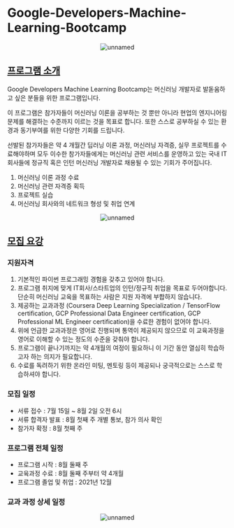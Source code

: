 # Google-Developers-Machine-Learning-Bootcamp

<p align="center">
  <img alt="unnamed" src="https://user-images.githubusercontent.com/55614265/131215977-6e2aa3d8-2a20-4b0a-8a86-6d1e5665107d.png"/>
</p>

## [프로그램 소개](https://events.withgoogle.com/google-developers-mlb-kr-2021/#content)

Google Developers Machine Learning Bootcamp는 머신러닝 개발자로 발돋움하고 싶은 분들을 위한 프로그램입니다.

이 프로그램은 참가자들이 머신러닝 이론을 공부하는 것 뿐만 아니라 현업의 엔지니어링 문제를 해결하는 수준까지 이르는 것을 목표로 합니다. 또한 스스로 공부하실 수 있는 환경과 동기부여를 위한 다양한 기회를 드립니다.

선발된 참가자들은 약 4 개월간 딥러닝 이론 과정, 머신러닝 자격증, 실무 프로젝트를 수료해야하며 모두 이수한 참가자들에게는 머신러닝 관련 서비스를 운영하고 있는 국내  IT회사들에 정규직 혹은 인턴 머신러닝 개발자로 채용될 수 있는 기회가 주어집니다.

1. 머신러닝 이론 과정 수료
2. 머신러닝 관련 자격증 획득
3. 프로젝트 실습
4. 머신러닝 회사와의 네트워크 형성 및 취업 연계

<p align="center">
  <img alt="unnamed" src="https://user-images.githubusercontent.com/55614265/131250004-59b234bd-c69c-4d5f-a98a-f84e74fa7f68.png"/>
</p>

## [모집 요강](https://events.withgoogle.com/google-developers-mlb-kr-2021/guide/#content)

### 지원자격

1. 기본적인 파이썬 프로그래밍 경험을 갖추고 있어야 합니다.
2. 프로그램 취지에 맞게 IT회사/스타트업의 인턴/정규직 취업을 목표로 두어야합니다. 단순히 머신러닝 교육을 목표하는 사람은 지원 자격에 부합하지 않습니다.
3. 제공하는 교과과정 (Coursera Deep Learning Specialization / TensorFlow certification, GCP Professional Data Engineer certification, GCP Professional ML Engineer certification)을 수료한 경험이 없어야 합니다.
4. 위에 언급한 교과과정은 영어로 진행되며 통역이 제공되지 않으므로 이 교육과정을 영어로 이해할 수 있는 정도의 수준을 갖춰야 합니다.
5. 프로그램이 끝나기까지는 약 4개월의 여정이 필요하니 이 기간 동안 열심히 학습하고자 하는 의지가 필요합니다.
6. 수료를 독려하기 위한 온라인 미팅, 멘토링 등이 제공되나 궁극적으로는 스스로 학습하셔야 합니다.

### 모집 일정

- 서류 접수 : 7월 15일 ~ 8월 2일 오전 6시
- 서류 합격자 발표 : 8월 첫째 주 개별 통보, 참가 의사 확인
- 참가자 확정 : 8월 첫째 주

### 프로그램 전체 일정

- 프로그램 시작 : 8월 둘째 주
- 교육과정 수료 : 8월 둘째 주부터 약 4개월
- 프로그램 졸업 및 취업 : 2021년 12월

### 교과 과정 상세 일정

<p align="center">
  <img alt="unnamed" src="https://user-images.githubusercontent.com/55614265/131249918-23589412-3961-4487-b8e4-4be9b2c20fdd.png"/>
</p>
